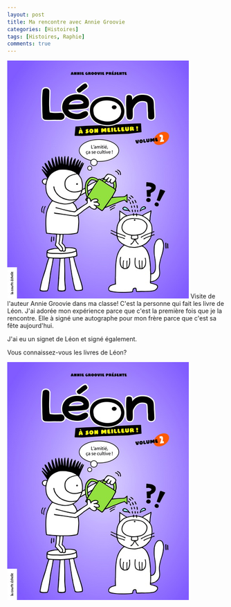 ```yaml
---
layout: post
title: Ma rencontre avec Annie Groovie
categories: [Histoires]
tags: [Histoires, Raphie]
comments: true
---
```


![Leon](/images/annie-groovie-leon.jpg "Leon")
Visite de l'auteur Annie Groovie dans ma classe! C'est la personne qui fait les livre de Léon. J'ai adorée mon expérience parce que c'est la première fois que je la rencontre. Elle à signé une autographe pour mon frère parce que c'est sa fête aujourd'hui.

J'ai eu un signet de Léon et signé également.

Vous connaissez-vous les livres de Léon?

![Leon](/images/annie-groovie-leon.jpg "Leon")
